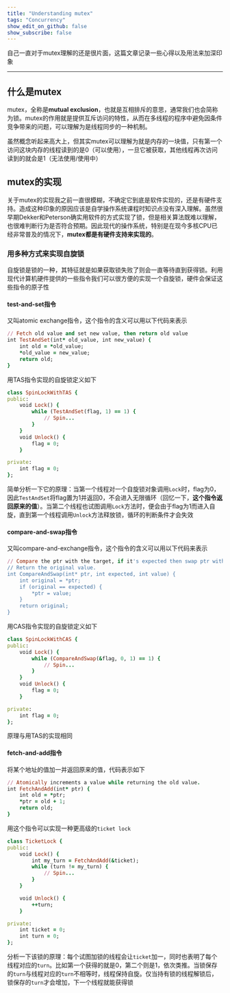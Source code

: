 ```yaml
---
title: "Understanding mutex"
tags: "Concurrency"
show_edit_on_github: false
show_subscribe: false
---
```

<!--more-->

自己一直对于mutex理解的还是很片面，这篇文章记录一些心得以及用法来加深印象

---

## 什么是mutex
mutex，全称是**mutual exclusion**，也就是互相排斥的意思，通常我们也会简称为锁。mutex的作用就是提供互斥访问的特性，从而在多线程的程序中避免因条件竞争带来的问题，可以理解为是线程同步的一种机制。

虽然概念听起来高大上，但其实mutex可以理解为就是内存的一块值，只有第一个访问这块内存的线程读到的是0（可以使用），一旦它被获取，其他线程再次访问读到的就会是1（无法使用/使用中）

## mutex的实现
关于mutex的实现我之前一直很模糊，不确定它到底是软件实现的，还是有硬件支持。造成这种印象的原因应该是自学操作系统课程时知识点没有深入理解。虽然很早期Dekker和Peterson确实用软件的方式实现了锁，但是相关算法既难以理解，也很难判断行为是否符合预期。因此现代的操作系统，特别是在现今多核CPU已经非常普及的情况下，**mutex都是有硬件支持来实现的**。

### 用多种方式来实现自旋锁
自旋锁是锁的一种，其特征就是如果获取锁失败了则会一直等待直到获得锁。利用现代计算机硬件提供的一些指令我们可以很方便的实现一个自旋锁，硬件会保证这些指令的原子性

#### test-and-set指令
又叫atomic exchange指令，这个指令的含义可以用以下代码来表示
```ruby
// Fetch old value and set new value, then return old value
int TestAndSet(int* old_value, int new_value) {
    int old = *old_value;
    *old_value = new_value;
    return old;
}
```
用TAS指令实现的自旋锁定义如下
```ruby
class SpinLockWithTAS {
public:
    void Lock() {
        while (TestAndSet(flag, 1) == 1) {
            // Spin...
        }
    }
    void Unlock() {
        flag = 0;
    }

private:
    int flag = 0;
};
```
简单分析一下它的原理：当第一个线程对一个自旋锁对象调用`Lock`时，flag为0，因此`TestAndSet`将flag置为1并返回0，不会进入无限循环（回忆一下，**这个指令返回原来的值**）。当第二个线程也试图调用`Lock`方法时，便会由于flag为1而进入自旋，直到第一个线程调用`Unlock`方法释放锁，循环的判断条件才会失效

#### compare-and-swap指令
又叫compare-and-exchange指令，这个指令的含义可以用以下代码来表示
```ruby
// Compare the ptr with the target, if it's expected then swap ptr with value, otherwise do nothing.
// Return the original value.
int CompareAndSwap(int* ptr, int expected, int value) {
    int original = *ptr;
    if (original == expected) {
        *ptr = value;
    }
    return original;
}
```
用CAS指令实现的自旋锁定义如下
```ruby
class SpinLockWithCAS {
public:
    void Lock() {
        while (CompareAndSwap(&flag, 0, 1) == 1) {
            // Spin...
        }
    }
    void Unlock() {
        flag = 0;
    }

private:
    int flag = 0;
};
```
原理与用TAS的实现相同

#### fetch-and-add指令
将某个地址的值加一并返回原来的值，代码表示如下
```ruby
// Atomically increments a value while returning the old value.
int FetchAndAdd(int* ptr) {
    int old = *ptr;
    *ptr = old + 1;
    return old;
}
```
用这个指令可以实现一种更高级的`ticket lock`
```ruby
class TicketLock {
public:
    void Lock() {
        int my_turn = FetchAndAdd(&ticket);
        while (turn != my_turn) {
            // Spin...
        }
    }

    void Unlock() {
        ++turn;
    }

private:
    int ticket = 0;
    int turn = 0;
};
```
分析一下该锁的原理：每个试图加锁的线程会让`ticket`加一，同时也表明了每个线程对应的`turn`。比如第一个获得的就是0，第二个则是1，依次类推。当锁保存的`turn`与线程对应的`turn`不相等时，线程保持自旋。仅当持有锁的线程解锁后，锁保存的`turn`才会增加，下一个线程就能获得锁